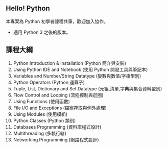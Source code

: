 ## Hello! Python
本專案為 Python 初學者課程共筆，歡迎加入協作。
* 適用 Python 3 之後的版本。

## 課程大綱
1. Python Introduction & Installation (Python 簡介與安裝)
2. Using Python IDE and Notebook (使用 Python 開發工具與筆記本)
3. Variables and Number/String Datatype (變數與數值/字串型別)
4. Python Operators (Python 運算子)
5. Tuple, List, Dictionary and Set Datatype (元組,清單,字典與集合資料型別)
6. Flow Control and Looping (流程控制與迴圈)
7. Using Functions (使用函數)
8. File I/O and Exceptions (檔案存取與例外處理)
9. Using Modules (使用模組)
10. Python Classes (Python 類別)
11. Databases Programming (資料庫程式設計)
12. Multithreading (多執行緒)
13. Networking Programming (網路程式設計)
